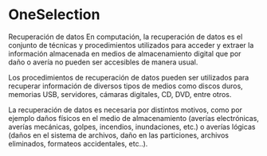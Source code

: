 # OneSelection

Recuperación de datos
En computación, la recuperación de datos es el conjunto de técnicas y procedimientos utilizados para acceder y extraer la información almacenada en medios de almacenamiento digital que por daño o avería no pueden ser accesibles de manera usual.

Los procedimientos de recuperación de datos pueden ser utilizados para recuperar información de diversos tipos de medios como discos duros, memorias USB, servidores, cámaras digitales, CD, DVD, entre otros.

La recuperación de datos es necesaria por distintos motivos, como por ejemplo daños físicos en el medio de almacenamiento (averías electrónicas, averías mecánicas, golpes, incendios, inundaciones, etc.) o averías lógicas (daños en el sistema de archivos, daño en las particiones, archivos eliminados, formateos accidentales, etc..).

